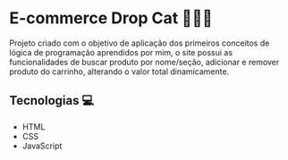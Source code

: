 <h1> E-commerce Drop Cat 🍓🐱‍🚀 </h1>

<p>Projeto criado com o objetivo de aplicação dos primeiros conceitos de lógica de programação aprendidos por mim, o site possui as funcionalidades de buscar produto por nome/seção, adicionar e remover produto do carrinho, alterando o valor total dinamicamente. </P

#

<h2> Tecnologias 💻 </h2>
<ul>
  <li>HTML</li>
  <li>CSS</li>
  <li>JavaScript</li>
</ul>

